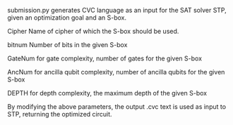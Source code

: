 submission.py generates CVC language as an input for the SAT solver STP, given an optimization goal and an S-box. 

Cipher     Name of cipher of which the S-box should be used.

bitnum     Number of bits in the given S-box

GateNum    for gate complexity, number of gates for the given S-box

AncNum     for ancilla qubit complexity, number of ancilla qubits for the given S-box

DEPTH      for depth complexity, the maximum depth of the given S-box

By modifying the above parameters, the output .cvc text is used as input to STP, returning the optimized circuit.
